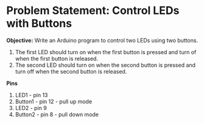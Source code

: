 # Problem Statement: Control LEDs with Buttons

**Objective:**
Write an Arduino program to control two LEDs using two buttons. 
1. The first LED should turn on when the first button is pressed 
and turn of when the first button is released.
2. The second LED should turn on when the second button is pressed 
and turn off when the second button is released.

**Pins**
1. LED1 - pin 13
2. Button1 - pin 12 - pull up mode
3. LED2 - pin 9
4. Button2 - pin 8 - pull down mode

